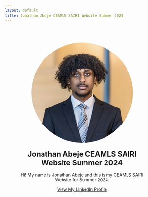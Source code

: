 ```yaml
---
layout: default
title: Jonathan Abeje CEAMLS SAIRI Website Summer 2024
---
```


<div style="text-align: center; padding: 50px; max-width: 1000px; margin: 0 auto;">

   <img src="assets/img/IMG_6974.jpg" alt="Profile Image" style="max-width: 333px; height: auto; border-radius: 50%;">

   <h1 style="font-size: 1.7em; margin-top: 20px;">Jonathan Abeje CEAMLS SAIRI Website Summer 2024</h1>

   <p style="font-size: 1.0em;">Hi! My name is Jonathan Abeje and this is my CEAMLS SAIRI Website for Summer 2024.</p>

   <p style="font-size: 1.0em;"><a href="https://www.linkedin.com/in/jonathan-abeje/" target="_blank">View My LinkedIn Profile</a></p>

</div>
